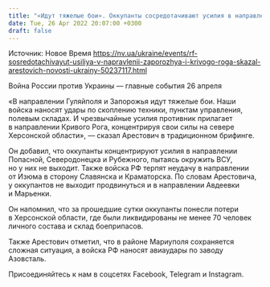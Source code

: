 ```yaml
---
title: "«Идут тяжелые бои». Оккупанты сосредотачивают усилия в направлении Запорожья и Кривого Рога — Арестович"
date: Tue, 26 Apr 2022 20:07:00 +0300
draft: false
---
```

Источник: Новое Время https://nv.ua/ukraine/events/rf-sosredotachivayut-usiliya-v-napravlenii-zaporozhya-i-krivogo-roga-skazal-arestovich-novosti-ukrainy-50237117.html


 Война России против Украины — главные события 26 апреля

«В направлении Гуляйполя и Запорожья идут тяжелые бои. Наши войска наносят удары по скоплению техники, пунктам управления, полевым складах. И чрезвычайные усилия противник прилагает в направлении Кривого Рога, концентрируя свои силы на севере Херсонской области», — сказал Арестович в традиционном брифинге. 

Он добавил, что оккупанты концентрируют усилия в направлении Попасной, Северодонецка и Рубежного, пытаясь окружить ВСУ, но у них не выходит. Также войска РФ терпят неудачу в направлении от Изюма в сторону Славянска и Краматорска. По словам Арестовича, у оккупантов не выходит продвинуться и в направлении Авдеевки и Марьенки.

Он напомнил, что за прошедшие сутки оккупанты понесли потери в Херсонской области, где были ликвидированы не менее 70 человек личного состава и склад боеприпасов.

Также Арестович отметил, что в районе Мариуполя сохраняется сложная ситуация, а войска РФ наносят авиаудары по заводу Азовсталь. 

Присоединяйтесь к нам в соцсетях Facebook, Telegram и Instagram.
